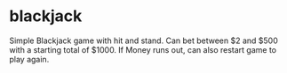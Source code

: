# blackjack

Simple Blackjack game with hit and stand. Can bet between $2 and $500 with a starting total of $1000. If Money runs out, can also restart game to play again.
